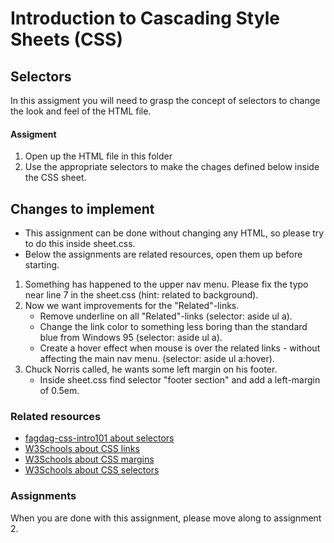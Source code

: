 # Introduction to Cascading Style Sheets (CSS)

## Selectors
In this assigment you will need to grasp the concept of selectors to change the look and feel of the HTML file. 

#### Assigment
1. Open up the HTML file in this folder
2. Use the appropriate selectors to make the chages defined below inside the CSS sheet.


## Changes to implement
* This assignment can be done without changing any HTML, so please try to do this inside sheet.css.
* Below the assignments are related resources, open them up before starting.

1. Something has happened to the upper nav menu. Please fix the typo near line 7 in the sheet.css (hint: related to background).
2. Now we want improvements for the "Related"-links.
   * Remove underline on all "Related"-links (selector: aside ul a).
   * Change the link color to something less boring than the standard blue from Windows 95 (selector: aside ul a).
   * Create a hover effect when mouse is over the related links - without affecting the main nav menu. (selector: aside ul a:hover).
3. Chuck Norris called, he wants some left margin on his footer.
   * Inside sheet.css find selector "footer section" and add a left-margin of 0.5em.

### Related resources

* [fagdag-css-intro101 about selectors](https://github.com/Sonat-Consulting/fagdag-css-intro101/blob/main/README.md)
* [W3Schools about CSS links](https://www.w3schools.com/css/css_link.asp) 
* [W3Schools about CSS margins](https://www.w3schools.com/css/css_margin.asp)  
* [W3Schools about CSS selectors](https://www.w3schools.com/cssref/css_selectors.asp)  

### Assignments
When you are done with this assignment, please move along to assignment 2.
